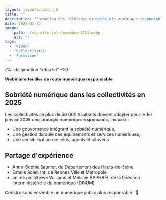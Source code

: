 ```yaml
---
layout: layouts/post.njk
title: ""
description: "Formation des référents ministériels numérique responsable à Econumia : jeu de plateau pour élaborer sa feuille de route NumEco"
date: 2025-01-17
image:
    path: ./vignette-tnt-decembre-2024.webp
    alt: ""
tags:
  - 'Vidéo'
  - 'Collectivités'
  - 'Formation'
---
```

<!-- intégraton vidéo dailymotion de la chaine de la DINUM -->
{%- dailymotion "x9aa7ci" -%}

<!-- légende de la vidéo-->
**Webinaire feuilles de route numérique responsable**

<!-- description-->

## Sobriété numérique dans les collectivités en 2025
Les collectivités de plus de 50 000 habitants doivent adopter pour le 1er janvier 2025 une stratégie numérique responsable, incluant :
* Une gouvernance intégrant la sobriété numérique,
* Une gestion durable des équipements et services numériques,
* Une sensibilisation des élus, agents et citoyens.

## Partage d'expérience
* Anne-Sophie Saunier, du Département des Hauts-de-Seine
* Estelle Soleillant, de Rennes Ville et Métropole
* animé par Steeve Williams et Mélanie RAPHAËL de la Direction interministérielle du numérique (DINUM)

Construisons ensemble un numérique public plus responsable ! 🤝

<!-- transcription-->
